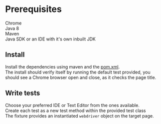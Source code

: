 # Prerequisites 

Chrome
<br>Java 8
<br>Maven
<br>Java SDK or an IDE with it's own inbuilt JDK

## Install
Install the dependencies using maven and the [pom.xml](pom.xml).
<br>The install should verify itself by running the default test provided, you should see a Chrome browser open and close, as it checks the page title.

## Write tests
Choose your preferred IDE or Text Editor from the ones available.
<br>Create each test as a new test method within the provided test class
<br>The fixture provides an instantiated `webdriver` object on the target page.
